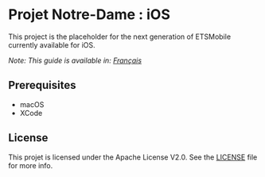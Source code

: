 # Projet Notre-Dame : iOS

This project is the placeholder for the next generation of ETSMobile currently available for iOS.

_Note: This guide is available in: [Français](https://github.com/ApplETS/Notre-Dame/blob/master/ios/README.fr.md)_

## Prerequisites

* macOS
* XCode

## License

This projet is licensed under the Apache License V2.0. See the [LICENSE](https://github.com/ApplETS/Notre-Dame/blob/master/LICENSE) file for more info.

